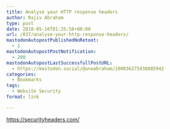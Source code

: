 ```yaml
---
title: Analyse your HTTP response headers
author: Rajiv Abraham
type: post
date: 2018-05-16T01:25:58+00:00
url: /837/analyse-your-http-response-headers/
mastodonAutopostPublishedNoRetoot:
  - 1
mastodonAutopostPostNotification:
  - 200
mastodonAutopostLastSuccessfullPostURL:
  - https://mastodon.social/@unoabraham/100036375938885942
categories:
  - Bookmarks
tags:
  - Website Security
format: link

---
```

<https://securityheaders.com/>